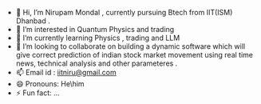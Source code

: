 - 👋 Hi, I’m Nirupam Mondal , currently pursuing Btech from IIT(ISM) Dhanbad .
- 👀 I’m interested in Quantum Physics and trading
- 🌱 I’m currently learning Physics , trading and LLM
- 💞️ I’m looking to collaborate on building a dynamic software which will give correct prediction of indian stock market movement using real time news, technical analysis and other parameteres .
- 📫 Email id : iitniru@gmail.com
- 😄 Pronouns: He\him
- ⚡ Fun fact: ...

<!---
NiruIIT/NiruIIT is a ✨ special ✨ repository because its `README.md` (this file) appears on your GitHub profile.
You can click the Preview link to take a look at your changes.
--->
